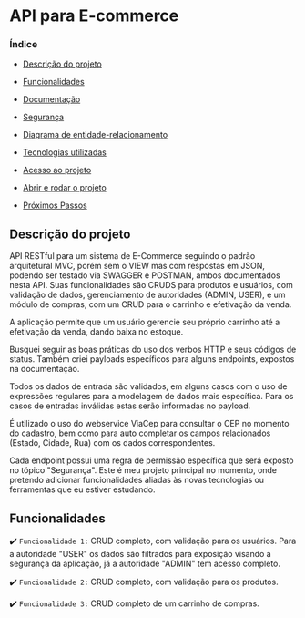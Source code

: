 # API para E-commerce

### Índice

- [Descrição do projeto](#descrição-do-projeto)
  
- [Funcionalidades](#funcionalidades)
 
- [Documentação](#documentação)
 
- [Segurança](#segurança)
 
- [Diagrama de entidade-relacionamento](#diagrama-de-entidade-relacionamento)
 
- [Tecnologias utilizadas](#tecnologias-utilizadas)
 
- [Acesso ao projeto](#acesso-ao-projeto)
 
- [Abrir e rodar o projeto](#abrir-e-rodar-o-projeto)
 
- [Próximos Passos](#próximos-Passos)

## Descrição do projeto 

API RESTful para um sistema de E-Commerce seguindo o padrão arquitetural MVC, porém sem o VIEW mas com respostas em JSON, podendo ser testado via SWAGGER e POSTMAN, ambos documentados nesta API. Suas funcionalidades são CRUDS para produtos e usuários, com validação de dados, gerenciamento de autoridades (ADMIN, USER), e um módulo de compras, com um CRUD para o carrinho e efetivação da venda.

A aplicação permite que um usuário gerencie seu próprio carrinho até a efetivação da venda, dando baixa no estoque.

Busquei seguir as boas práticas do uso dos verbos HTTP e seus códigos de status. Também criei payloads específicos para alguns endpoints, expostos na documentação.

Todos os dados de entrada são validados, em alguns casos com o uso de expressões regulares para a modelagem de dados mais específica. Para os casos de entradas inválidas estas serão informadas no payload.

É utilizado o uso do webservice ViaCep para consultar o CEP no momento do cadastro, bem como para auto completar os campos relacionados (Estado, Cidade, Rua) com os dados correspondentes.

Cada endpoint possui uma regra de permissão específica que será exposto no tópico "Segurança".
Este é meu projeto principal no momento, onde pretendo adicionar funcionalidades aliadas às novas tecnologias ou ferramentas que eu estiver estudando.

## Funcionalidades

:heavy_check_mark: `Funcionalidade 1:` CRUD completo, com validação para os usuários. Para a autoridade "USER" os dados são filtrados para exposição visando a segurança da aplicação, já a autoridade "ADMIN" tem acesso completo.

:heavy_check_mark: `Funcionalidade 2:` CRUD completo, com validação para os produtos.

:heavy_check_mark: `Funcionalidade 3:` CRUD completo de um carrinho de compras.
